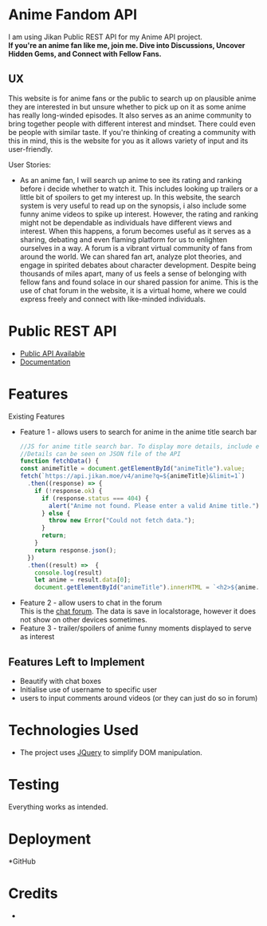 # Anime Fandom API
I am using Jikan Public REST API for my Anime API project. <br>
**If you're an anime fan like me, join me. Dive into Discussions, Uncover Hidden Gems, and Connect with Fellow Fans.** 

## UX
This website is for anime fans or the public to search up on plausible anime they are interested in but unsure whether to pick up on it as some anime has really long-winded episodes.
It also serves as an anime community to bring together people with different interest and mindset. There could even be people with similar taste. If you're thinking of creating a community with this in mind, this is the website for you as it allows variety of input and its user-friendly.

User Stories: <br>
* As an anime fan, I will search up anime to see its rating and ranking before i decide whether to watch it. This includes looking up trailers or a little bit of spoilers to get my interest up. In this website, the search system is very useful to read up on the synopsis, i also include some funny anime videos to spike up interest. However, the rating and ranking might not be dependable as individuals have different views and interest. When this happens, a forum becomes useful as it serves as a sharing, debating and even flaming platform for us to enlighten ourselves in a way. A forum is a vibrant virtual community of fans from around the world. We can shared fan art, analyze plot theories, and engage in spirited debates about character development. Despite being thousands of miles apart, many of us feels a sense of belonging with fellow fans and found solace in our shared passion for anime. This is the use of chat forum in the website, it is a virtual home, where we could express freely and connect with like-minded individuals.


# Public REST API
* [Public API Available](https://jikan.moe/showcase)
* [Documentation](https://docs.api.jikan.moe)

# Features
Existing Features
* Feature 1 - allows users to search for anime in the anime title search bar
  ```javascript
  //JS for anime title search bar. To display more details, include elements of each details subsequently
  //Details can be seen on JSON file of the API
  function fetchData() {
  const animeTitle = document.getElementById("animeTitle").value;
  fetch(`https://api.jikan.moe/v4/anime?q=${animeTitle}&limit=1`)
    .then((response) => {
      if (!response.ok) {
        if (response.status === 404) {
          alert("Anime not found. Please enter a valid Anime title.");
        } else {
          throw new Error("Could not fetch data.");
        }
        return;
      }
      return response.json();
    })
    .then((result) =>  {
      console.log(result)
      let anime = result.data[0];
      document.getElementById("animeTitle").innerHTML = `<h2>${anime.title}</h2>`;
* Feature 2 - allow users to chat in the forum <br>
  This is the [chat forum](https://github.com/kurolatte/Anime-Fandom-API/blob/main/chat.html).
  The data is save in localstorage, however it does not show on other devices sometimes. 
* Feature 3 - trailer/spoilers of anime funny moments displayed to serve as interest
## Features Left to Implement
* Beautify with chat boxes
* Initialise use of username to specific user
* users to input comments around videos (or they can just do so in forum)

# Technologies Used
* The project uses [JQuery](https://ajax.googleapis.com/ajax/libs/jquery/3.5.1/jquery.min.js) to simplify DOM manipulation.

# Testing
Everything works as intended.

# Deployment
*GitHub

# Credits
*

  

